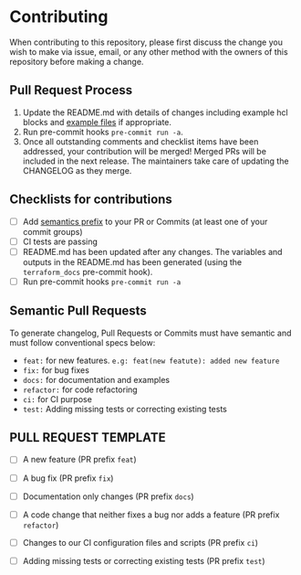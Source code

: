 # Contributing
When contributing to this repository, please first discuss the change you wish to make via issue,
email, or any other method with the owners of this repository before making a change.

## Pull Request Process
1. Update the README.md with details of changes including example hcl blocks and [example files](./examples) if appropriate.
2. Run pre-commit hooks `pre-commit run -a`.
3. Once all outstanding comments and checklist items have been addressed, your contribution will be merged! Merged PRs will be included in the next release. The maintainers take care of updating the CHANGELOG as they merge.

## Checklists for contributions
- [ ] Add [semantics prefix](#semantic-pull-requests) to your PR or Commits (at least one of your commit groups)
- [ ] CI tests are passing
- [ ] README.md has been updated after any changes. The variables and outputs in the README.md has been generated (using the `terraform_docs` pre-commit hook).
- [ ] Run pre-commit hooks `pre-commit run -a`

## Semantic Pull Requests
To generate changelog, Pull Requests or Commits must have semantic and must follow conventional specs below:

- `feat:` for new features. `e.g: feat(new featute): added new feature`
- `fix:` for bug fixes
- `docs:` for documentation and examples
- `refactor:` for code refactoring
- `ci:` for CI purpose
- `test:` Adding missing tests or correcting existing tests

## PULL REQUEST TEMPLATE
- [ ] A new feature (PR prefix `feat`)
- [ ] A bug fix (PR prefix `fix`)
- [ ] Documentation only changes (PR prefix `docs`)
- [ ] A code change that neither fixes a bug nor adds a feature (PR prefix `refactor`)
- [ ] Changes to our CI configuration files and scripts (PR prefix `ci`)
- [ ] Adding missing tests or correcting existing tests (PR prefix `test`)

